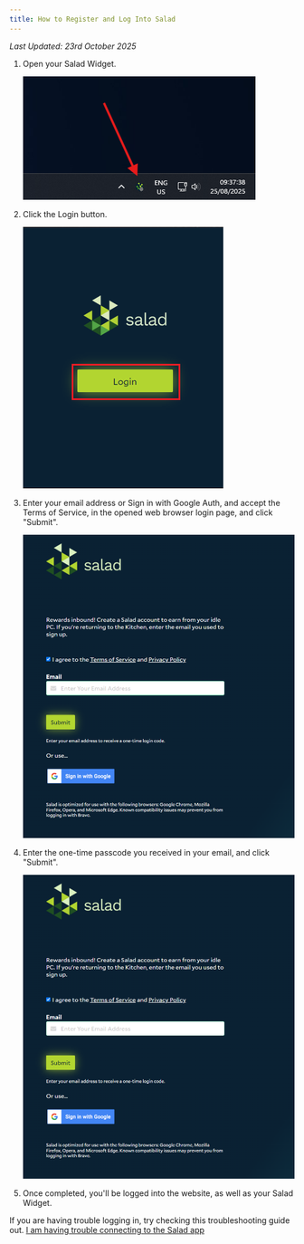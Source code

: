 ```yaml
---
title: How to Register and Log Into Salad
---
```


_Last Updated: 23rd October 2025_

1. Open your Salad Widget.

   ![Opening Salad](../../../../content/images/guides/getting-started/how-to-register-and-log-into-salad-1.png)

2. Click the Login button.

   ![Image showing the Login Button](../../../../content/images/guides/getting-started/how-to-register-and-log-into-salad-2.png)

3. Enter your email address or Sign in with Google Auth, and accept the Terms of Service, in the opened web browser
   login page, and click "Submit".

   ![Entering email address ](../../../../content/images/guides/getting-started/how-to-register-and-log-into-salad-3.png)

4. Enter the one-time passcode you received in your email, and click "Submit".

   ![Clicking Submit](../../../../content/images/guides/getting-started/how-to-register-and-log-into-salad-4.png)

5. Once completed, you'll be logged into the website, as well as your Salad Widget.

If you are having trouble logging in, try checking this troubleshooting guide out.
[I am having trouble connecting to the Salad app](/docs/troubleshooting/salad-app/i-am-having-trouble-connecting-to-the-salad-app)
